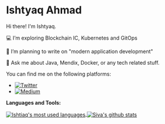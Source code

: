 # Ishtyaq Ahmad

Hi there! I'm Ishtyaq. 

💻 I’m exploring Blockchain IC, Kubernetes and GitOps

🌱 I’m planning to write on "modern application development"

💬 Ask me about Java, Mendix, Docker,  or any tech related stuff.

You can find me on the following platforms:

- [![Twitter](https://img.shields.io/badge/Twitter-@IshtyaqRao-1DA1F2)](https://twitter.com/IshtyaqRao)
- [![Medium](https://img.shields.io/badge/Medium-@IshtyaqRao-000000)](https://medium.com/@IshtyaqRao)


**Languages and Tools:**  

<a href="https://github.com/ishtyaq">
  <img align="center" src="https://github-readme-stats.vercel.app/api/top-langs/?username=ishtyaq&theme=light&count_private=true&layout=compact" alt="Ishtiaq's most used languages" />
</a>
<a href="https://github.com/ishtyaq">
 <img align="center" src="https://github-readme-stats.vercel.app/api?username=ishtyaq&show_icons=true&theme=light&line_height=27&include_all_commits=true&count_private=true&hide=issues,prs,contribs" alt="Siva's github stats"/>
</a>

<!---
ishtyaq/ishtyaq is a ✨ special ✨ repository because its `README.md` (this file) appears on your GitHub profile.
You can click the Preview link to take a look at your changes.
--->

